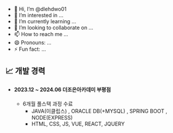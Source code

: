- 👋 Hi, I’m @dlehdwo01
- 👀 I’m interested in ...
- 🌱 I’m currently learning ...
- 💞️ I’m looking to collaborate on ...
- 📫 How to reach me ...
- 😄 Pronouns: ...
- ⚡ Fun fact: ...
<div style= "text-align:left;">
    <h2 tabindex="-1" class="heading-element" dir="auto" >📈 개발 경력</h2>
  <ul>
            <li><h4>2023.12 ~ 2024.06 더조은아카데미 부평점</h4>
                <ul>                    
                    <li>6개월 풀스택 과정 수료
                      <ul>
                      <li>JAVA(이클립스) , ORACLE DB(+MYSQL) , SPRING BOOT , NODE(EXPRESS)</li>
                    <li>HTML, CSS, JS, VUE, REACT, JQUERY</li>                        
                      </ul>
                    </li>                    
                </ul>
            </li>           
        </ul>
</div>
<!---
dlehdwo01/dlehdwo01 is a ✨ special ✨ repository because its `README.md` (this file) appears on your GitHub profile.
You can click the Preview link to take a look at your changes.
--->
